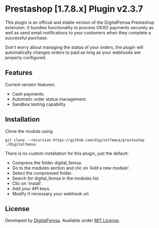 Prestashop [1.7.8.x] Plugin v2.3.7
=======================
This plugin is an official and stable version of the DigitalFemsa Prestashop extension. It bundles functionality to process OXXO payments securely as well as send email notifications to your customers when they complete a successful purchase.

Don't worry about managing the status of your orders, the plugin will automatically changes orders to paid as long as your webhooks are properly configured.

Features
--------
Current version features:

*   Cash payments.
*   Automatic order status management.
*   Sandbox testing capability.

Installation
-----------

  Clone the module using 

```
git clone --recursive https://github.com/digitalfemsa/prestashop ./digitalfemsa
```

There is no custom installation for this plugin, just the default:

*   Compress the folder digital_femsa.
*   Go to the modules section and clic on 'Add a new module'.
*   Select the compressed folder.
*   Search for digital_femsa in the modules list.
*   Clic on 'install'.
*   Add your API keys.
*   Modify if necessary your webhook url.

License
-------
Developed by [DigitalFemsa](https://www.digitalfemsa.io). Available under [MIT License](LICENSE).
